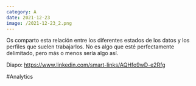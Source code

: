 ```yaml
--- 
category: A 
date: 2021-12-23 
image: /2021-12-23_2.png 
--- 
```


Os comparto esta relación entre los diferentes estados de los datos y los perfiles que suelen trabajarlos. No es algo que esté perfectamente delimitado, pero más o menos sería algo así.

Diapo: https://www.linkedin.com/smart-links/AQHfo9wD-e2Rfg

#Analytics